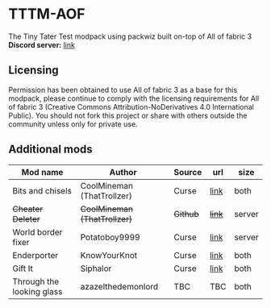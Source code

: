 # TTTM-AOF
The Tiny Tater Test modpack using packwiz built on-top of All of fabric 3  
**Discord server:** [link](https://discord.gg/YeXshh3sKE)

## Licensing
Permission has been obtained to use All of fabric 3 as a base for this modpack, please continue to comply with the licensing requirements for All of fabric 3 (Creative Commons Attribution-NoDerivatives 4.0 International Public). You should not fork this project or share with others outside the community unless only for private use.

## Additional mods
| Mod name | Author | Source | url | size |
| --- | --- | --- | --- | --- |
| Bits and chisels | CoolMineman (ThatTrollzer) | Curse | [link](https://www.curseforge.com/minecraft/mc-mods/bits-and-chisels) | both |
| ~~Cheater Deleter~~ | ~~CoolMineman (ThatTrollzer)~~ | ~~Github~~ | ~~[link](https://github.com/CoolMineman/CheaterDeleter/actions)~~ | server |
| World border fixer | Potatoboy9999 | Curse | [link](https://www.curseforge.com/minecraft/mc-mods/world-border-fix) | server |
| Enderporter | KnowYourKnot | Curse | [link](https://www.curseforge.com/minecraft/mc-mods/knowyourknot-enderporter) | both |
| Gift It | Siphalor | Curse | [link](https://www.curseforge.com/minecraft/mc-mods/gift-it) | both |
| Through the looking glass | azazelthedemonlord | TBC | TBC | both |


